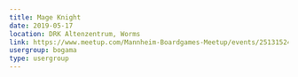 ```yaml
---
title: Mage Knight
date: 2019-05-17
location: DRK Altenzentrum, Worms
link: https://www.meetup.com/Mannheim-Boardgames-Meetup/events/251315240/
usergroup: bogama
type: usergroup
---
```

